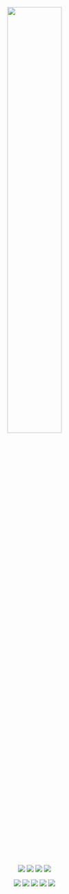 <!-- <p align=center><img width=90% src="banner.gif"></img></p> -->
<p align=center>
  <a href="https://discord.com/users/840760989100015666"><img src="https://discord.c99.nl/widget/theme-4/840760989100015666.png" width=50%></a>
</p>

<p align="center">
<!--   <img src="https://count.getloli.com/get/@:addi00000" alt=":addi00000" /> -->
  <a href="https://github.com/addi00000"><img src="https://komarev.com/ghpvc/?username=addi00000"></img></a>
  <a href="https://github.com/addi00000"><img src="https://img.shields.io/github/followers/addi00000"></img></a>
  <a href="https://github.com/addi00000"><img src="https://img.shields.io/github/stars/addi00000"></img></a>
  <a href="http://www.addidix.xyz"><img src="https://img.shields.io/website?down_color=red&down_message=www.addidix.xyz%20is%20down%21&up_color=green&up_message=www.addidix.xyz%20is%20up%21&url=http%3A%2F%2Fwww.addidix.xyz"></img></a>
</p>

<p align="center">
  <img src="https://img.shields.io/badge/python-3670A0?style=for-the-badge&logo=python&logoColor=ffdd54">
  <img src="https://img.shields.io/badge/html5-%23E34F26.svg?style=for-the-badge&logo=html5&logoColor=white">
  <img src="https://img.shields.io/badge/css3-%231572B6.svg?style=for-the-badge&logo=css3&logoColor=white">
  <img src="https://img.shields.io/badge/javascript-%23323330.svg?style=for-the-badge&logo=javascript&logoColor=%23F7DF1E">
  <img src="https://img.shields.io/badge/php-%23777BB4.svg?style=for-the-badge&logo=php&logoColor=white">
  
</p>
